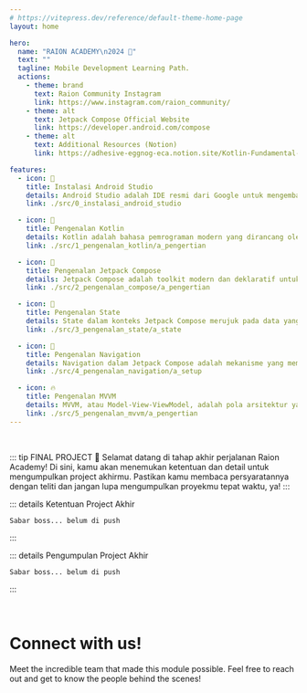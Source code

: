 ```yaml
---
# https://vitepress.dev/reference/default-theme-home-page
layout: home

hero:
  name: "RAION ACADEMY\n2024 🦁"
  text: ""
  tagline: Mobile Development Learning Path.
  actions:
    - theme: brand
      text: Raion Community Instagram
      link: https://www.instagram.com/raion_community/
    - theme: alt
      text: Jetpack Compose Official Website
      link: https://developer.android.com/compose
    - theme: alt
      text: Additional Resources (Notion)
      link: https://adhesive-eggnog-eca.notion.site/Kotlin-Fundamental-16b2b31e67b447209bc53c8095e363e0

features:
  - icon: 📱
    title: Instalasi Android Studio
    details: Android Studio adalah IDE resmi dari Google untuk mengembangkan aplikasi Android.
    link: ./src/0_instalasi_android_studio

  - icon: 💜
    title: Pengenalan Kotlin
    details: Kotlin adalah bahasa pemrograman modern yang dirancang oleh JetBrains dan pertama kali diumumkan pada tahun 2011.
    link: ./src/1_pengenalan_kotlin/a_pengertian

  - icon: 💚
    title: Pengenalan Jetpack Compose
    details: Jetpack Compose adalah toolkit modern dan deklaratif untuk membangun antarmuka pengguna (UI) di aplikasi Android.
    link: ./src/2_pengenalan_compose/a_pengertian

  - icon: 🚩
    title: Pengenalan State
    details: State dalam konteks Jetpack Compose merujuk pada data yang mempengaruhi tampilan antarmuka pengguna (UI) dari komponen tertentu.
    link: ./src/3_pengenalan_state/a_state

  - icon: 📍
    title: Pengenalan Navigation
    details: Navigation dalam Jetpack Compose adalah mekanisme yang memungkinkan pengguna berpindah antara berbagai layar (screens) dalam aplikasi.
    link: ./src/4_pengenalan_navigation/a_setup

  - icon: 🔥
    title: Pengenalan MVVM
    details: MVVM, atau Model-View-ViewModel, adalah pola arsitektur yang dirancang untuk memisahkan logika bisnis dari antarmuka pengguna (UI).
    link: ./src/5_pengenalan_mvvm/a_pengertian
---
```


<br>

::: tip FINAL PROJECT 🌟
Selamat datang di tahap akhir perjalanan Raion Academy! Di sini, kamu akan menemukan ketentuan dan detail untuk mengumpulkan project akhirmu. Pastikan kamu membaca persyaratannya dengan teliti dan jangan lupa mengumpulkan proyekmu tepat waktu, ya!
:::

::: details Ketentuan Project Akhir

```
Sabar boss... belum di push
```

:::

::: details Pengumpulan Project Akhir

```
Sabar boss... belum di push
```

:::

<br>

# Connect with us!

Meet the incredible team that made this module possible. Feel free to reach out and get to know the people behind the scenes!

<script setup>
import { VPTeamMembers } from 'vitepress/theme'
import { members } from './models/team-members.ts'
</script>

<VPTeamMembers size="medium" :members="members" />
